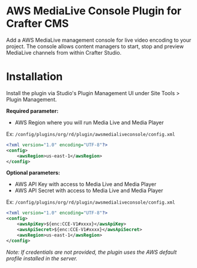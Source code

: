 # AWS MediaLive Console Plugin for Crafter CMS

Add a AWS MediaLive management console for live video encoding to your project.
The console allows content managers to start, stop and preview MediaLive channels from within Crafter Studio.

# Installation

Install the plugin via Studio's Plugin Management UI under Site Tools > Plugin Management.

**Required parameter:**

- AWS Region where you will run Media Live and Media Player

Ex: `/config/plugins/org/rd/plugin/awsmedialiveconsole/config.xml`

```xml
<?xml version="1.0" encoding="UTF-8"?>
<config>
    <awsRegion>us-east-1</awsRegion>
</config>
```

**Optional parameters:**

- AWS API Key with access to Media Live and Media Player
- AWS API Secret with access to Media Live and Media Player

Ex: `/config/plugins/org/rd/plugin/awsmedialiveconsole/config.xml`

```xml
<?xml version="1.0" encoding="UTF-8"?>
<config>
    <awsApiKey>${enc:CCE-V1#xxxx}</awsApiKey>
    <awsApiSecret>${enc:CCE-V1#xxxx}</awsApiSecret>
    <awsRegion>us-east-1</awsRegion>
</config>
```

*Note: If credentials are not provided, the plugin uses the AWS default profile installed in the server.*